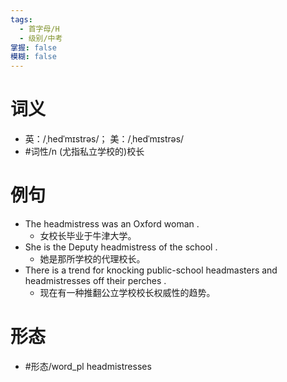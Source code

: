 ```yaml
---
tags:
  - 首字母/H
  - 级别/中考
掌握: false
模糊: false
---
```

# 词义
- 英：/ˌhedˈmɪstrəs/； 美：/ˌhedˈmɪstrəs/
- #词性/n  (尤指私立学校的)校长
# 例句
- The headmistress was an Oxford woman .
	- 女校长毕业于牛津大学。
- She is the Deputy headmistress of the school .
	- 她是那所学校的代理校长。
- There is a trend for knocking public-school headmasters and headmistresses off their perches .
	- 现在有一种推翻公立学校校长权威性的趋势。
# 形态
- #形态/word_pl headmistresses
